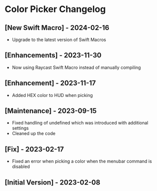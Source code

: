 # Color Picker Changelog

## [New Swift Macro] - 2024-02-16

- Upgrade to the latest version of Swift Macros

## [Enhancements] - 2023-11-30

- Now using Raycast Swift Macro instead of manually compiling

## [Enhancement] - 2023-11-17

- Added HEX color to HUD when picking

## [Maintenance] - 2023-09-15

- Fixed handling of undefined which was introduced with additional settings
- Cleaned up the code

## [Fix] - 2023-02-17

- Fixed an error when picking a color when the menubar command is disabled

## [Initial Version] - 2023-02-08
